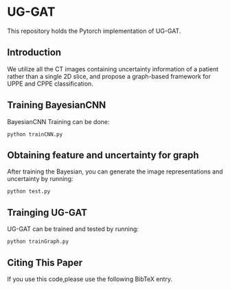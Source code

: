 # UG-GAT
This repository holds the Pytorch implementation of UG-GAT. 

## Introduction
We utilize all the CT images containing uncertainty information of a patient rather than a single 2D slice, and propose a graph-based framework for UPPE and CPPE classification.

## Training BayesianCNN
BayesianCNN Training  can be done:
```
python trainCNN.py
```
## Obtaining feature and uncertainty for graph
After training the Bayesian, you can generate the image representations and uncertainty by running:
```
python test.py
```
## Trainging UG-GAT
UG-GAT can be trained and tested by running:
```
python trainGraph.py
```

## Citing This Paper
<span id="jump">
If you use this code,please use the following BibTeX entry.
